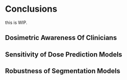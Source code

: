 # Conclusions

this is WIP.

## Dosimetric Awareness Of Clinicians

## Sensitivity of Dose Prediction Models

## Robustness of Segmentation Models